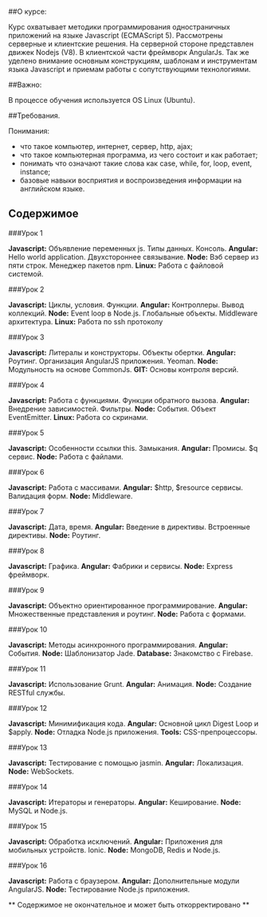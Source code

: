 ##О курсе:

Курс охватывает методики программирования одностраничных приложений на языке Javascript (ECMAScript 5).
Рассмотрены серверные и клиентские решения.
На серверной стороне представлен движек Nodejs (V8).
В клиентской части фреймворк AngularJs.
Так же уделено внимание основным конструкциям, шаблонам и инструментам языка Javascript и приемам работы с сопутствующими технологиями.

##Важно:

В процессе обучения используется OS Linux (Ubuntu).


##Требования.

Понимания: 

- что такое компьютер, интернет, сервер, http, ajax;
- что такое компьютерная программа, из чего состоит и как работает;
- понимать что означают такие слова как case, while, for, loop, event, instance; 
- базовые навыки восприятия и воспроизведения информации на английском языке.

## Содержимое

###Урок 1

**Javascript:** Объявление переменных js. Типы данных. Консоль.
**Angular:** Hello world application. Двухстороннее связывание.
**Node:** Вэб сервер из пяти строк. Менеджер пакетов npm.
**Linux:** Работа с файловой системой.

###Урок 2

**Javascript:** Циклы, условия. Функции.
**Angular:** Контроллеры. Вывод коллекций.
**Node:** Event loop в Node.js. Глобальные объекты. Middleware архитектура.
**Linux:** Работа по ssh протоколу

###Урок 3

**Javascript:** Литералы и конструкторы. Объекты обертки.
**Angular:** Роутинг. Организация AngularJS приложения. Yeoman.
**Node:** Модульность на основе CommonJs.
**GIT:** Основы контроля версий.

###Урок 4

**Javascript:** Работа с функциями. Функции обратного вызова.
**Angular:** Внедрение зависимостей. Фильтры.
**Node:** События. Объект EventEmitter.
**Linux:** Работа со скринами.

###Урок 5

**Javascript:** Особенности ссылки this. Замыкания. 
**Angular:** Промисы. $q сервис.
**Node:** Работа с файлами.

###Урок 6

**Javascript:** Работа с массивами.
**Angular:** $http, $resource сервисы. Валидация форм.
**Node:** Middleware. 

###Урок 7

**Javascript:** Дата, время.
**Angular:** Введение в директивы. Встроенные директивы.
**Node:** Роутинг.

###Урок 8

**Javascript:** Графика.
**Angular:** Фабрики и сервисы.
**Node:** Express фреймворк.

###Урок 9

**Javascript:** Объектно ориентированное программирование.
**Angular:** Множественные представления и роутинг.
**Node:** Работа с формами.

###Урок 10

**Javascript:** Методы асинхронного программирования. 
**Angular:** События.
**Node:** Шаблонизатор Jade. 
**Database:** Знакомство с Firebase.

###Урок 11

**Javascript:** Использование Grunt.
**Angular:** Анимация.
**Node:** Создание RESTful службы.

###Урок 12

**Javascript:** Минимификация кода.
**Angular:** Основной цикл Digest Loop и $apply.
**Node:** Отладка Node.js приложения.
**Tools:** CSS-препроцессоры.

###Урок 13

**Javascript:** Тестирование с помощью jasmin.
**Angular:** Локализация.
**Node:** WebSockets.

###Урок 14

**Javascript:** Итераторы и генераторы.
**Angular:** Кеширование.
**Node:** MySQL и Node.js. 

###Урок 15

**Javascript:** Обработка исключений.
**Angular:** Приложения для мобильных устройств. Ionic.
**Node:** MongoDB, Redis и Node.js.

###Урок 16

**Javascript:** Работа с браузером. 
**Angular:** Дополнительные модули AngularJS.
**Node:** Тестирование Node.js приложения.


** Содержимое не окончательное и может быть откорректировано **

